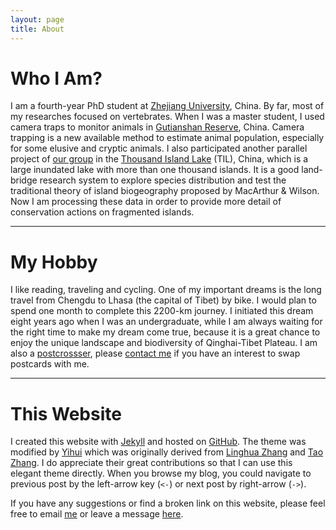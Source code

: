 ```yaml
---
layout: page
title: About
---
```



# Who I Am? 

I am a fourth-year PhD student at
[Zhejiang University](http://www.zju.edu.cn "Zhejiang University"),
China. By far, most of my researches focused on vertebrates. When I was a master student, I used camera traps to monitor animals in [Gutianshan
Reserve](/en/pages/gutianshan-reserve/ "Gutianshan National Nature Reserve"),
China. Camera trapping is a new available method to estimate animal
population, especially for some elusive and cryptic animals. I also
participated another parallel project of [our group](http://mypage.zju.edu.cn/personnelCard/pingding) in the [Thousand
Island Lake](/en/pages/thousand-island-lake/ "Thousand Island Lake") (TIL),
China, which is a large inundated lake with more than one thousand
islands. It is a good land-bridge research system to explore species
distribution and test the traditional theory of island biogeography
proposed by MacArthur & Wilson. Now I am processing these 
data in order to provide more detail of conservation actions
on fragmented islands. 

---

# My Hobby 

I like reading, traveling and
cycling. One of my important dreams is the long travel from Chengdu to
Lhasa (the capital of Tibet) by bike. I would plan to spend one month to
complete this 2200-km journey. I initiated this dream eight years
ago when I was an undergraduate, while I am always waiting for the right
time to make my dream come true, because it is a great chance to enjoy
the unique landscape and biodiversity of Qinghai-Tibet Plateau. I am
also a
[postcrossser](http://www.postcrossing.com/user/Xingfeng "Postcrossing"),
please [contact me](/en/vitae) if you have an interest to swap postcards
with me. 

---

# This Website 

I created this website with
[Jekyll](https://github.com/mojombo/jekyll) and hosted on
[GitHub](http://github.com/sixf/sixf.github.io). The theme was modified
by [Yihui](http://yihui.name) which was originally derived from [Linghua
Zhang](http://lhzhang.com/) and [Tao Zhang](http://ztpala.com/). I do
appreciate their great contributions so that I can use this elegant
theme directly. When you browse my blog, you could navigate to previous
post by the left-arrow key (`<-`) or next post by right-arrow (`->`). 

If you have any suggestions or find a broken link on this website, please
feel free to email [me](mailto:sixingfeng@gmail.com "Xingfeng's email")
or leave a message [here](/en/guestbook "Guestbook").
